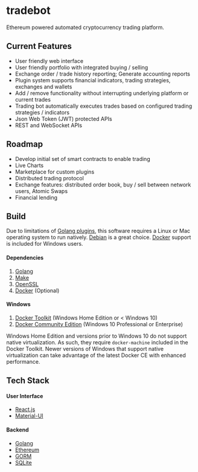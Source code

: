 # tradebot

Ethereum powered automated cryptocurrency trading platform.

## Current Features

* User friendly web interface
* User friendly portfolio with integrated buying / selling
* Exchange order / trade history reporting; Generate accounting reports
* Plugin system supports financial indicators, trading strategies, exchanges and wallets
* Add / remove functionality without interrupting underlying platform or current trades
* Trading bot automatically executes trades based on configured trading strategies / indicators
* Json Web Token (JWT) protected APIs
* REST and WebSocket APIs

## Roadmap
* Develop initial set of smart contracts to enable trading
* Live Charts
* Marketplace for custom plugins
* Distributed trading protocol
* Exchange features: distributed order book, buy / sell between network users, Atomic Swaps
* Financial lending

## Build

Due to limitations of [Golang plugins](https://golang.org/pkg/plugin/), this software requires a Linux or Mac operating system to run natively. [Debian](https://www.debian.org/) is a great choice. [Docker](https://www.docker.com/) support is included for Windows users.

#### Dependencies

1. [Golang](https://golang.org/)
2. [Make](https://www.gnu.org/software/make/)
3. [OpenSSL](https://www.openssl.org/)
4. [Docker](https://www.docker.com/) (Optional)

#### Windows

1. [Docker Toolkit](https://docs.docker.com/toolbox/toolbox_install_windows/) (Windows Home Edition or < Windows 10)
2. [Docker Community Edition](https://store.docker.com/editions/community/docker-ce-desktop-windows) (Windows 10 Professional or Enterprise)

Windows Home Edition and versions prior to Windows 10 do not support native virtualization. As such, they require `docker-machine` included in the Docker Toolkit. Newer versions of Windows that support native virtualization can take advantage of the latest Docker CE with enhanced performance.

## Tech Stack

#### User Interface
* [React.js](https://reactjs.org/)
* [Material-UI](https://material-ui-next.com/)

#### Backend
* [Golang](https://golang.org/)
* [Ethereum](https://www.ethereum.org/)
* [GORM](http://gorm.io/)
* [SQLite](https://www.sqlite.org/)
